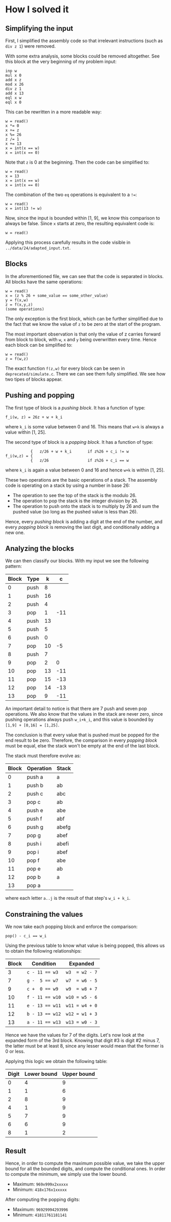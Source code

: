 # How I solved it

## Simplifying the input
First, I simplified the assembly code so that irrelevant instructions (such as `div z 1`) were removed.

With some extra analysis, some blocks could be removed altogether. See this block at the very beginning of my problem input:
```
inp w
mul x 0
add x z
mod x 26
div z 1
add x 13
eql x w
eql x 0
```
This can be rewritten in a more readable way:
```
w = read()
x *= 0
x += z
x %= 26
z /= 1
x += 13
x = int(x == w)
x = int(x == 0)
```
Note that `z` is 0 at the beginning. Then the code can be simplified to:
```
w = read()
x = 13
x = int(x == w)
x = int(x == 0)
```
The combination of the two `eq` operations is equivalent to a `!=`:
```
w = read()
x = int(13 != w)
```
Now, since the input is bounded within [1, 9], we know this comparison to always be false. Since `x` starts at zero, the resulting equivalent code is:
```
w = read()
```
Applying this process carefully results in the code visible in `../data/24/adapted_input.txt`.


## Blocks
In the aforementioned file, we can see that the code is separated in blocks. All blocks have the same operations:
```
w = read()
x = (z % 26 + some_value == some_other_value)
y = f(x,w)
z = f(x,y,z)
(some operations)
```
The only exception is the first block, which can be further simplified due to the fact that we know the value of `z` to be zero at the start of the program.


The most important observation is that only the value of z carries forward from block to block, with `w`, `x` and `y` being overwritten every time. Hence each block can be simplified to:
```
w = read()
z = f(w,z)
```

The exact function `f(z,w)` for every block can be seen in `deprecated/simulate.c`. There we can see them fully simplified. We see how two tipes of blocks appear.

## Pushing and popping

The first type of block is a *pushing block*. It has a function of type:
```
f_i(w, z) = 26z + w + k_i
```
where `k_i` is some value between 0 and 16. This means that `w+k` is always a value within [1, 25].

The second type of block is a *popping block*. It has a function of type:
```
           {   z/26 + w + k_i       if z%26 + c_i != w
f_i(w,z) = {
           {   z/26                 if z%26 + c_i == w
```
where `k_i` is again a value between 0 and 16 and hence `w+k` is within [1, 25].

These two operations are the basic operations of a stack. The assembly code is operating on a stack by using a number in base 26:
- The operation to see the top of the stack is the modulo 26.
- The operation to pop the stack is the integer division by 26.
- The operation to push onto the stack is to multiply by 26 and sum the pushed value (so long as the pushed value is less than 26).

Hence, every *pushing block* is adding a digit at the end of the number, and every *popping block* is removing the last digit, and conditionally adding a new one.

## Analyzing the blocks
We can then classify our blocks. With my input we see the following pattern:

| Block | Type | k  | c   |
|-------|------|----|-----|
| 0     | push | 8  |     |
| 1     | push | 16 |     |
| 2     | push | 4  |     |
| 3     | pop  | 1  | -11 |
| 4     | push | 13 |     |
| 5     | push | 5  |     |
| 6     | push | 0  |     |
| 7     | pop  | 10 | -5  |
| 8     | push | 7  |     |
| 9     | pop  | 2  |  0  |
| 10    | pop  | 13 | -11 |
| 11    | pop  | 15 | -13 |
| 12    | pop  | 14 | -13 |
| 13    | pop  | 9  | -11 |

An important detail to notice is that there are 7 push and seven pop operations. We also know that the values in the stack are never zero, since pushing operations always push `w_i+k_i`, and this value is bounded by `[1,9] + [0,16] = [1,25]`.

The conclusion is that every value that is pushed must be popped for the end result to be zero. Therefore, the comparison in every *popping block* must be equal, else the stack won't be empty at the end of the last block.

The stack must therefore evolve as:

| Block | Operation | Stack |
|-------|-----------|-------|
| 0     | push a    | a     |
| 1     | push b    | ab    |
| 2     | push c    | abc   |
| 3     | pop c     | ab    |
| 4     | push e    | abe   |
| 5     | push f    | abf   |
| 6     | push g    | abefg |
| 7     | pop g     | abef  |
| 8     | push i    | abefi |
| 9     | pop i     | abef  |
| 10    | pop f     | abe   |
| 11    | pop e     | ab    |
| 12    | pop b     | a     |
| 13    | pop a     |       |

where each letter `a..j` is the result of that step's `w_i + k_i`.

## Constraining the values
We now take each popping block and enforce the comparison:
```
pop() - c_i == w_i
```
Using the previous table to know what value is being popped, this allows us to obtain the following relationships:

| Block | Condition       | Expanded       |
|-------|-----------------|----------------|
| 3     | `c - 11 == w3`  | `w3  = w2 - 7` |
| 7     | `g -  5 == w7`  | `w7  = w6 - 5` |
| 9     | `c +  0 == w9`  | `w9  = w8 + 7` |
| 10    | `f - 11 == w10` | `w10 = w5 - 6` |
| 11    | `e - 13 == w11` | `w11 = w4 + 0` |
| 12    | `b - 13 == w12` | `w12 = w1 + 3` |
| 13    | `a - 11 == w13` | `w13 = w0 - 3` |

Hence we have the values for 7 of the digits. Let's now look at the expanded form of the 3rd block. Knowing that digit \#3 is digit \#2 minus 7, the latter must be at least 8, since any lesser would mean that the former is 0 or less.

Applying this logic we obtain the following table:

| Digit | Lower bound | Upper bound |
|-------|-------------|-------------|
| 0     | 4           |  9          |
| 1     | 1           |  6          |
| 2     | 8           |  9          |
| 4     | 1           |  9          |
| 5     | 7           |  9          |
| 6     | 6           |  9          |
| 8     | 1           |  2          |

## Result

Hence, in order to compute the maximum possible value, we take the upper bound for all the bounded digits, and compute the conditional ones. In order to compute the minimum, we simply use the lower bound.
- Maximum: `969x999x2xxxxx`
- Minimum: `418x176x1xxxxx`

After computing the popping digits:
- Maximum: `96929994293996`
- Minimum: `41811761181141`
